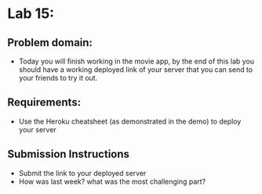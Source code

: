 # Lab 15:

## Problem domain:
* Today you will finish working in the movie app, by the end of this lab you should have a working deployed link of your server that you can send to your friends to try it out.

## Requirements:
* Use the Heroku cheatsheet (as demonstrated in the demo) to deploy your server

## Submission Instructions
* Submit the link to your deployed server
* How was last week? what was the most challenging part?